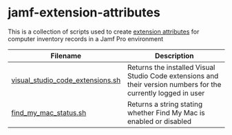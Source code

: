 # jamf-extension-attributes
This is a collection of scripts used to create [extension attributes](https://learn.jamf.com/bundle/jamf-pro-documentation-current/page/Computer_Extension_Attributes.html) for computer inventory records in a Jamf Pro environment

| Filename | Description |
| ----------- | ----------- |
| [visual_studio_code_extensions.sh](https://github.com/ahrenwillms/jamf-extension-attributes/blob/main/visual_studio_code_extensions.sh) | Returns the installed Visual Studio Code extensions and their version numbers for the currently logged in user |
| [find_my_mac_status.sh](https://github.com/ahrenwillms/jamf-extension-attributes/blob/main/find_my_mac_status.sh) | Returns a string stating whether Find My Mac is enabled or disabled |